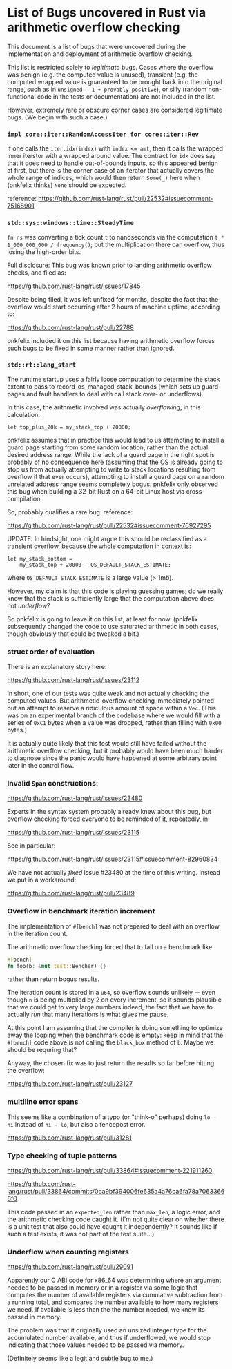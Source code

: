 List of Bugs uncovered in Rust via arithmetic overflow checking
===============================================================

This document is a list of bugs that were uncovered during the
implementation and deployment of arithmetic overflow checking.

This list is restricted solely to *legitimate* bugs. Cases
where the overflow was benign (e.g. the computed value is
unused), transient (e.g. the computed wrapped value is
guaranteed to be brought back into the original range, such as
in `unsigned - 1 + provably_positive`), or silly (random
non-functional code in the tests or documentation) are not
included in the list.

However, extremely rare or obscure corner cases are considered
legitimate bugs. (We begin with such a case.)

### `impl core::iter::RandomAccessIter for core::iter::Rev`

if one calls the `iter.idx(index)` with `index <= amt`,
then it calls the wrapped inner iterstor with a wrapped
around value. The contract for `idx` does say that it
does need to handle out-of-bounds inputs, so this
appeared benign at first, but there is the corner case
of an iterator that actually covers the whole range
of indices, which would then return `Some(_)` here when
(pnkfelix thinks) `None` should be expected.

reference:
https://github.com/rust-lang/rust/pull/22532#issuecomment-75168901

### `std::sys::windows::time::SteadyTime`

`fn ns` was converting a tick count `t` to nanoseconds
via the computation `t * 1_000_000_000 / frequency()`;
but the multiplication there can overflow, thus losing
the high-order bits.

Full disclosure: This bug was known prior to landing
arithmetic overflow checks, and filed as:

https://github.com/rust-lang/rust/issues/17845

Despite being filed, it was left unfixed for months,
despite the fact that the overflow would start
occurring after 2 hours of machine uptime, according to:

https://github.com/rust-lang/rust/pull/22788

pnkfelix included it on this list because having arithmetic
overflow forces such bugs to be fixed in some manner
rather than ignored.

### `std::rt::lang_start`

The runtime startup uses a fairly loose computation to
determine the stack extent to pass to
record_os_managed_stack_bounds (which sets up guard
pages and fault handlers to deal with call stack over-
or underflows).

In this case, the arithmetic involved was actually
*overflowing*, in this calculation:

```
let top_plus_20k = my_stack_top + 20000;
```

pnkfelix assumes that in practice this would lead to us
attempting to install a guard page starting from some
random location, rather than the actual desired
address range. While the lack of a guard page in the
right spot is probably of no consequence here (assuming
that the OS is already going to stop us from actually
attempting to write to stack locations resulting from
overflow if that ever occurs), attempting to install a
guard page on a random unrelated address range seems
completely bogus.
pnkfelix only observed this bug when building a 32-bit
Rust on a 64-bit Linux host via cross-compilation.

So, probably qualifies a rare bug.
reference:

https://github.com/rust-lang/rust/pull/22532#issuecomment-76927295

UPDATE: In hindsight, one might argue this should be
reclassified as a transient overflow, because the whole 
computation in context is:

```
let my_stack_bottom =
    my_stack_top + 20000 - OS_DEFAULT_STACK_ESTIMATE;
```

where `OS_DEFAULT_STACK_ESTIMATE` is a large value
(> 1mb).

However, my claim is that this code is playing guessing
games; do we really know that the stack is sufficiently
large that the computation above does not *underflow*?

So pnkfelix is going to leave it on this list, at least
for now. (pnkfelix subsequently changed the code to use
saturated arithmetic in both cases, though obviously
that could be tweaked a bit.)

### struct order of evaluation

There is an explanatory story here:

https://github.com/rust-lang/rust/issues/23112

In short, one of our tests was quite weak and not
actually checking the computed values. But
arithmetic-overflow checking immediately pointed
out an attempt to reserve a ridiculous amount
of space within a `Vec`. (This was on an experimental
branch of the codebase where we would fill with
a series of `0xC1` bytes when a value was dropped, rather
than filling with `0x00` bytes.)

It is actually quite likely that this test would still
have failed without the arithmetic overflow checking,
but it probably would have been much harder to diagnose
since the panic would have happened at some arbitrary
point later in the control flow.

### Invalid `Span` constructions:

https://github.com/rust-lang/rust/issues/23480

Experts in the syntax system probably already knew
about this bug, but overflow checking forced everyone
to be reminded of it, repeatedly, in:

https://github.com/rust-lang/rust/issues/23115

See in particular:

https://github.com/rust-lang/rust/issues/23115#issuecomment-82960834

We have not actually *fixed* issue #23480 at the time of
this writing. Instead we put in a workaround:

https://github.com/rust-lang/rust/pull/23489

### Overflow in benchmark iteration increment

The implementation of `#[bench]` was not prepared to deal
with an overflow in the iteration count.

The arithmetic overflow checking forced that to fail on a
benchmark like

```rust
#[bench]
fn foo(b: &mut test::Bencher) {}
```

rather than return bogus results.

The iteration count is stored in a `u64`, so overflow sounds
unlikely -- even though `n` is being multiplied by 2 on every
increment, so it sounds plausible that we could get to very large
numbers indeed, the fact that we have to actually *run* that many
iterations is what gives me pause.

At this point I am assuming that the compiler is doing something
to optimize away the looping when the benchmark code is empty:
keep in mind that the `#[bench]` code above is not calling the
`black_box` method of `b`.  Maybe we should be requring that?

Anyway, the chosen fix was to just return the results so far before
hitting the overflow:

https://github.com/rust-lang/rust/pull/23127

### multiline error spans

This seems like a combination of a typo (or "think-o" perhaps)
doing `lo - hi` instead of `hi - lo`, but also a fencepost error.

https://github.com/rust-lang/rust/pull/31281

### Type checking of tuple patterns

https://github.com/rust-lang/rust/pull/33864#issuecomment-221911260

https://github.com/rust-lang/rust/pull/33864/commits/0ca9bf394006fe635a4a76ca6fa78a70633666f0

This code passed in an `expected_len` rather than `max_len`, a logic
error, and the arithmetic checking code caught it.  (I'm not quite
clear on whether there is a unit test that also could have caught it
independently? It sounds like if such a test exists, it was not part
of the test suite...)

### Underflow when counting registers

https://github.com/rust-lang/rust/pull/29091

Apparently our C ABI code for x86_64 was determining where an argument
needed to be passed in memory or in a register via some logic that
computes the number of available registers via cumulative subtraction
from a running total, and compares the number available to how many
registers we need. If available is less than the the number needed, we
know its passed in memory.

The problem was that it originally used an unsized integer type for
the accumulated number available, and thus if underflowed, we would
stop indicating that those values needed to be passed via memory.

(Definitely seems like a legit and subtle bug to me.)

